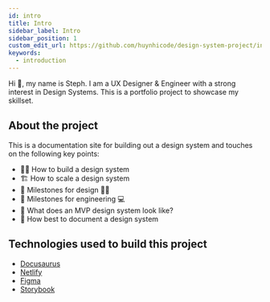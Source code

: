 ```yaml
---
id: intro
title: Intro
sidebar_label: Intro
sidebar_position: 1
custom_edit_url: https://github.com/huynhicode/design-system-project/intro.md
keywords:
  - introduction
---
```


Hi 👋, my name is Steph. I am a UX Designer & Engineer with a strong interest in Design Systems. This is a portfolio project to showcase my skillset.

## About the project

This is a documentation site for building out a design system and touches on the following key points:

- 👩‍💻 How to build a design system
- 🏗 How to scale a design system
- 🎯 Milestones for design 💅🏻
- 🎯 Milestones for engineering 💻
- 👀 What does an MVP design system look like?
- 📖 How best to document a design system

## Technologies used to build this project

- [Docusaurus](https://docusaurus.io/)
- [Netlify](https://www.netlify.com/)
- [Figma](https://www.figma.com/)
- [Storybook](https://storybook.js.org/)
